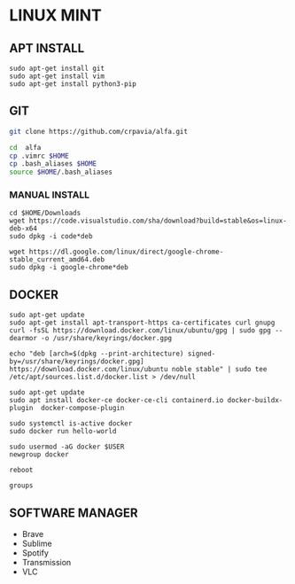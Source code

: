 
# LINUX MINT

## APT INSTALL
```
sudo apt-get install git
sudo apt-get install vim
sudo apt-get install python3-pip
```

## GIT
```bash
git clone https://github.com/crpavia/alfa.git

cd  alfa
cp .vimrc $HOME
cp .bash_aliases $HOME
source $HOME/.bash_aliases
```

### MANUAL INSTALL
```
cd $HOME/Downloads
wget https://code.visualstudio.com/sha/download?build=stable&os=linux-deb-x64
sudo dpkg -i code*deb
```

```
wget https://dl.google.com/linux/direct/google-chrome-stable_current_amd64.deb
sudo dpkg -i google-chrome*deb
```

## DOCKER

```
sudo apt-get update
sudo apt-get install apt-transport-https ca-certificates curl gnupg
curl -fsSL https://download.docker.com/linux/ubuntu/gpg | sudo gpg --dearmor -o /usr/share/keyrings/docker.gpg

echo "deb [arch=$(dpkg --print-architecture) signed-by=/usr/share/keyrings/docker.gpg] https://download.docker.com/linux/ubuntu noble stable" | sudo tee /etc/apt/sources.list.d/docker.list > /dev/null
```

```
sudo apt-get update
sudo apt install docker-ce docker-ce-cli containerd.io docker-buildx-plugin  docker-compose-plugin
```

```
sudo systemctl is-active docker
sudo docker run hello-world
```

```
sudo usermod -aG docker $USER
newgroup docker
```

```
reboot
```

```
groups
```

## SOFTWARE MANAGER
- Brave
- Sublime
- Spotify
- Transmission
- VLC
